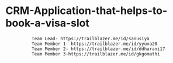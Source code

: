 # CRM-Application-that-helps-to-book-a-visa-slot
              Team Lead- https://trailblazer.me/id/sanusiya
              Team Member 1- https://trailblazer.me/id/yyuva20
              Team Member 2- https://trailblazer.me/id/ddharani17
              Team Member 3-https://trailblazer.me/id/gkgomathi
